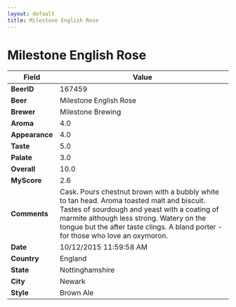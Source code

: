```yaml
---
layout: default
title: Milestone English Rose
---
```


# Milestone English Rose

| Field         | Value     |
|---------------|-----------|
| **BeerID** | 167459 |
| **Beer** | Milestone English Rose |
| **Brewer** | Milestone Brewing |
| **Aroma** | 4.0 |
| **Appearance** | 4.0 |
| **Taste** | 5.0 |
| **Palate** | 3.0 |
| **Overall** | 10.0 |
| **MyScore** | 2.6 |
| **Comments** | Cask. Pours chestnut brown with a bubbly white to tan head. Aroma toasted malt and biscuit. Tastes of sourdough and yeast with a coating of marmite although less strong. Watery on the tongue but the after taste clings. A bland porter - for those who love an oxymoron. |
| **Date** | 10/12/2015 11:59:58 AM |
| **Country** | England |
| **State** | Nottinghamshire |
| **City** | Newark |
| **Style** | Brown Ale |
